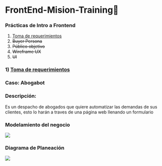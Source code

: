 # FrontEnd-Mision-Training🚀

### Prácticas de Intro a Frontend
1. [Toma de requerimientos](https://github.com/doguedogue/FrontEnd-Mision-Training/tree/main/Pr%C3%A1ctica%201/1.-Requerimientos%20Abogabot.doc)
1. ~~Buyer Persona~~
1. ~~Público objetivo~~
1. ~~Wireframe UX~~
1. ~~UI~~

### 1) [Toma de requerimientos](https://github.com/doguedogue/FrontEnd-Mision-Training/tree/main/Pr%C3%A1ctica%201/1.-Requerimientos%20Abogabot.doc)
### Caso: Abogabot

### Descripción:

Es un despacho de abogados que quiere automatizar las demandas de sus clientes, esto lo harán a traves de una página web llenando un formulario

### Modelamiento del negocio

![](image/README/1645340728553.png)

### Diagrama de Planeación

![](image/README/1645340797031.png)
